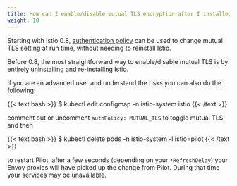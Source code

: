 ```yaml
---
title: How can I enable/disable mutual TLS encryption after I installed Istio?
weight: 10
---
```


Starting with Istio 0.8, [authentication policy](/docs/concepts/security/#authentication-policies) can be used to change mutual TLS setting at run time, without needing to reinstall Istio.

Before 0.8, the most straightforward way to enable/disable mutual TLS is by entirely
uninstalling and re-installing Istio.

If you are an advanced user and understand the risks you can also do the following:

{{< text bash >}}
$ kubectl edit configmap -n istio-system istio
{{< /text >}}

comment out or uncomment `authPolicy: MUTUAL_TLS` to toggle mutual TLS and then

{{< text bash >}}
$ kubectl delete pods -n istio-system -l istio=pilot
{{< /text >}}

to restart Pilot, after a few seconds (depending on your `*RefreshDelay`) your
Envoy proxies will have picked up the change from Pilot. During that time your
services may be unavailable.
